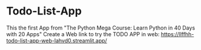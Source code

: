 # Todo-List-App
This the first App from "The Python Mega Course: Learn Python in 40 Days with 20 Apps"
Create a Web link to try the TODO APP in web: https://llffhh-todo-list-app-web-lahvd0.streamlit.app/
